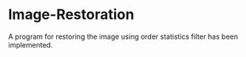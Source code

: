# Image-Restoration
 A program for restoring the image using order statistics filter has been implemented.
